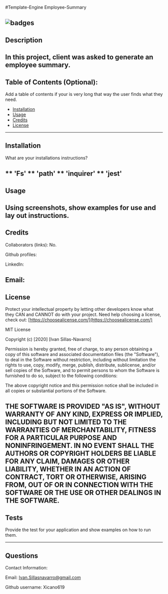 #Template-Engine Employee-Summary

## ![badges](https://img.shields.io/badge/license-MIT-green)

## Description 
In this project, client was asked to generate an employee summary.
---

## Table of Contents (Optional):
Add a table of contents if your is very long that way the user finds what they need.

* [Installation](#installation)
* [Usage](#usage)
* [Credits](#credits)
* [License](#license)
---

## Installation
 What are your installations instructions? 
 
 ** 'Fs'
 ** 'path'
 ** 'inquirer'
 ** 'jest'
---

## Usage 
Using screenshots, show examples for use and lay out instructions.
---

## Credits
Collaborators (links): No. 

Github profiles: 

LinkedIn: 

Email: 
----

## License

Protect your intellectual property by letting other developers know what they CAN and CANNOT do with your project. 
Need help choosing a license, check out: [https://choosealicense.com/](https://choosealicense.com/)


MIT License

Copyright (c) [2020] [Ivan Sillas-Navarro]

Permission is hereby granted, free of charge, to any person obtaining a copy
of this software and associated documentation files (the "Software"), to deal
in the Software without restriction, including without limitation the rights
to use, copy, modify, merge, publish, distribute, sublicense, and/or sell
copies of the Software, and to permit persons to whom the Software is
furnished to do so, subject to the following conditions:

The above copyright notice and this permission notice shall be included in all
copies or substantial portions of the Software.

THE SOFTWARE IS PROVIDED "AS IS", WITHOUT WARRANTY OF ANY KIND, EXPRESS OR
IMPLIED, INCLUDING BUT NOT LIMITED TO THE WARRANTIES OF MERCHANTABILITY,
FITNESS FOR A PARTICULAR PURPOSE AND NONINFRINGEMENT. IN NO EVENT SHALL THE
AUTHORS OR COPYRIGHT HOLDERS BE LIABLE FOR ANY CLAIM, DAMAGES OR OTHER
LIABILITY, WHETHER IN AN ACTION OF CONTRACT, TORT OR OTHERWISE, ARISING FROM,
OUT OF OR IN CONNECTION WITH THE SOFTWARE OR THE USE OR OTHER DEALINGS IN THE
SOFTWARE.
---

## Tests 
Provide the test for your application and show examples on how to run them.


---

## Questions 

Contact Information: 

Email: Ivan.Sillasnavarro@gmail.com 

Github username: Xicano619

